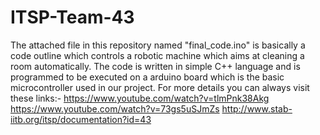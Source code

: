 # ITSP-Team-43
The attached file in this repository named "final_code.ino" is basically a code outline which controls a robotic machine
which aims at cleaning a room automatically.
The code is written in simple C++ language and is programmed to be executed on a arduino board which is the basic microcontroller 
used in our project.
For more details you can always visit these links:-
  https://www.youtube.com/watch?v=tlmPnk38Akg
  https://www.youtube.com/watch?v=73gs5uSJmZs
  http://www.stab-iitb.org/itsp/documentation?id=43
